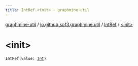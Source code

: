 ```yaml
---
title: IntRef.<init> - graphmine-util
---
```


[graphmine-util](../../index.html) / [io.github.sof3.graphmine.util](../index.html) / [IntRef](index.html) / [&lt;init&gt;](./-init-.html)

# &lt;init&gt;

`IntRef(value: `[`Int`](https://kotlinlang.org/api/latest/jvm/stdlib/kotlin/-int/index.html)`)`